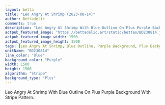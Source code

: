 ```yaml
---
layout: betta
title: "Leo Angry At Shrimp (2023-08-14)"
author: Bettadelic
comments: true
description: "Leo Angry At Shrimp With Blue Outline On Plus Purple Background With Stripe Pattern."
actpub_featured_image: "https://bettadelic.art/static/bettas/BD230814.jpg"
actpub_featured_image_width: 1500
actpub_featured_image_height: 1500
tags: [Leo Angry At Shrimp, Blue Outline, Purple Background, Plus Background Pattern, Stripe Pattern, August 2023]
unitName: "BD230814"
line_color: "Blue"
background_color: "Purple"
width: 1500
height: 1500
algorithm: "Stripe"
background_type: "Plus"
---
```


Leo Angry At Shrimp With Blue Outline On Plus Purple Background With Stripe Pattern.
